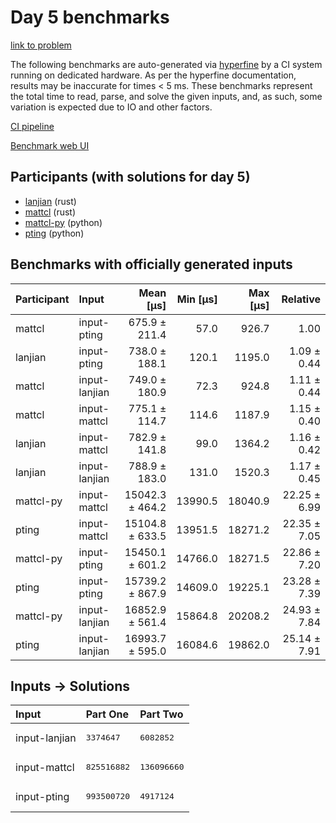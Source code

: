 # Day 5 benchmarks

[link to problem](https://adventofcode.com/2023/day/5)

The following benchmarks are auto-generated via
[hyperfine](https://github.com/sharkdp/hyperfine) by a CI system running on
dedicated hardware. As per the hyperfine documentation, results may be
inaccurate for times < 5 ms. These benchmarks represent the total time to read,
parse, and solve the given inputs, and, as such, some variation is expected due
to IO and other factors.

[CI pipeline](http://ci.papercode.net:8080/teams/main/pipelines/aoc2023)

[Benchmark web UI](https://aoc.ancalagon.black)


## Participants (with solutions for day 5)

- [lanjian](https://github.com/lanjian/aoc-2023) (rust)
- [mattcl](https://github.com/mattcl/aoc2023) (rust)
- [mattcl-py](https://github.com/mattcl/aoc2023-py) (python)
- [pting](https://github.com/pting/aoc2023) (python)


## Benchmarks with officially generated inputs

| Participant | Input | Mean [µs] | Min [µs] | Max [µs] | Relative |
|:---|:---|---:|---:|---:|---:|
| mattcl | input-pting | 675.9 ± 211.4 | 57.0 | 926.7 | 1.00 |
| lanjian | input-pting | 738.0 ± 188.1 | 120.1 | 1195.0 | 1.09 ± 0.44 |
| mattcl | input-lanjian | 749.0 ± 180.9 | 72.3 | 924.8 | 1.11 ± 0.44 |
| mattcl | input-mattcl | 775.1 ± 114.7 | 114.6 | 1187.9 | 1.15 ± 0.40 |
| lanjian | input-mattcl | 782.9 ± 141.8 | 99.0 | 1364.2 | 1.16 ± 0.42 |
| lanjian | input-lanjian | 788.9 ± 183.0 | 131.0 | 1520.3 | 1.17 ± 0.45 |
| mattcl-py | input-mattcl | 15042.3 ± 464.2 | 13990.5 | 18040.9 | 22.25 ± 6.99 |
| pting | input-mattcl | 15104.8 ± 633.5 | 13951.5 | 18271.2 | 22.35 ± 7.05 |
| mattcl-py | input-pting | 15450.1 ± 601.2 | 14766.0 | 18271.5 | 22.86 ± 7.20 |
| pting | input-pting | 15739.2 ± 867.9 | 14609.0 | 19225.1 | 23.28 ± 7.39 |
| mattcl-py | input-lanjian | 16852.9 ± 561.4 | 15864.8 | 20208.2 | 24.93 ± 7.84 |
| pting | input-lanjian | 16993.7 ± 595.0 | 16084.6 | 19862.0 | 25.14 ± 7.91 |


## Inputs -> Solutions

| Input | Part One | Part Two |
|:---|:---|:---|
|input-lanjian|<pre>3374647</pre>|<pre>6082852</pre>|
|input-mattcl|<pre>825516882</pre>|<pre>136096660</pre>|
|input-pting|<pre>993500720</pre>|<pre>4917124</pre>|
